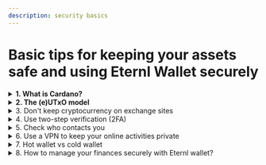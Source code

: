 ```yaml
---
description: security basics
---
```


# Basic tips for keeping your assets safe and using Eternl Wallet securely

<details>

<summary><strong>1. What is Cardano?</strong></summary>

Cardano is a blockchain that focuses on being secure and flexible. It was made using science and research. Its main goals are to be sustainable, work reliably, and be clear about how it works. Cardano is open to everyone and wants to help people worldwide, especially those without bank services. It uses a special computer language to make sure it is very secure. Cardano is also creating a system for smart contracts, which are agreements that work automatically, to support new kinds of apps and to keep improving over time.

### 1.1 Cardano's ADA

Digital currency: ADA is Cardano's digital money. Like other digital currencies, you can buy, sell, and exchange ADA. It serves as a way to keep value and helps with fast, cheap money transfers, similar to other digital currencies.

Fuel for operations: ADA is needed to run things on Cardano's network. For example, to use a smart contract on Cardano, you pay with ADA. This use of ADA as 'fuel' helps keep the network running by encouraging those involved to process transactions and confirm blocks.

### 1.2 Cardano’s Vision

Bringing change: Cardano wants to make a difference in the real world. Its aim is to give financial services to those who don't have bank accounts, make voting more secure, and develop ways for people to safely keep their personal information.

### 1.3 The Community and Governance

Decentralization: Cardano aims for no single person or group to control it. It does this through a special way of making decisions, where people who own ADA can help decide its future. An important part of this are ADA staking pools, which help spread out the power of managing transactions and creating new blocks, so no one person or group is in charge. There are over 3,000 of these pools helping to keep Cardano running smoothly and securely. Please see our article "How to participate in Blockchain Governance " to learn more about governance and decentralized decision making.

Open participation: Anyone with ADA can help make decisions for Cardano. This means everyone has a chance to share their opinion. ADA owners can vote on changes or offer their ADA to a staking pool, or even start their own pool. This is not just for earning rewards but also plays a big role in how Cardano is run, as it affects which pools get to create blocks and have a say in the network.

Understanding ADA staking pools in Cardano shows us the blockchain is about building a fair digital world for all, not just technology. With many staking pools and chances for ADA owners to join, Cardano shows its dedication to shared control and people-powered governance. For more about staking, see "How staking works"

</details>

<details>

<summary><strong>2. The (e)UTxO model</strong></summary>

### 2.1 What is the (e)UTxO Model?

The (e)UTxO model in Cardano, inspired by Bitcoin's reliable UTxO system which has worked well for over a decade, introduces improvements. It keeps Bitcoins strengths in handling transactions securely and efficiently but adds the ability to include more data in transactions, like smart contracts. This makes Cardano's blockchain more versatile, allowing for complex transactions and applications, while maintaining high security and performance standards.

The model also offers flexibility in transaction conditions, expanding the types of applications that can be developed on Cardano, especially those needing detailed transaction logic.

### 2.2 Why is (e)UTxO Important?

* More than just storing money In Cardano, the (e)UTxO model doesn't just keep track of how much digital currency someone has. It also stores rules about how that money can be spent. This is especially useful for things like smart contracts.
* Security and efficiency The (e)UTxO model stands out for its security, ensuring transactions comply with set rules, and efficiency, by processing multiple transactions simultaneously. Moreover, its underlying UTxO mode has a proven track record as the longest tested account model as it is utilized by Bitcoin for over a decade without issues.
* Determinism Determinism in handling transactions and scripts means everything is predictable. This ensures a user knows in advance how their transaction will affect the blockchains state, avoiding surprises like failed script validations, unexpected fees or unanticipated changes in the ledger or script states.

</details>

<details>

<summary>3. Don't keep cryptocurrency on exchange sites</summary>

If you want to keep your cryptocurrency safe for a long time, it's better to use your own personal wallets instead of leaving them on exchange sites. Personal wallets are safer because they have fewer risks than exchanges. Exchanges can sometimes be hacked or have other big problems. Past incidents like what happened with Mt. Gox and FTX show how dangerous it can be to keep a lot of cryptocurrency in wallets on exchange sites for too long. **Not your keys, not your crypto.**

</details>

<details>

<summary>4. Use two-step verification (2FA)</summary>

Two-Factor Authentication (2FA) is like adding a second authentication method to your online accounts. It makes it harder for someone else to gain access to your accounts. When you use 2FA, you need two different ways to prove it's you. This could be something like a password and then a code shown in your authenticator app.

</details>

<details>

<summary>5. Check who contacts you</summary>

Be careful about people who contact you and make sure they are who they say they are. This helps you avoid scams and phishing (tricks to get your personal information). When someone messages you on social media, be extra careful. If you need help or have questions, it's a good idea to use Discord channels that are related to the topic you're interested in. Remember, no real company or their workers will ever ask you for your seed phrase and usually won’t initiate private message contact with you.

</details>

<details>

<summary>6. Use a VPN to keep your online activities private</summary>

A VPN (Virtual Private Network) helps to keep your online activities private and safe, especially when you're doing things like buying or selling online or using your online wallet. A VPN hides what you do on the internet by changing your internet connection to make it secret and secure. This means it's hard for anyone to see or track what you're doing online. But it's very important to choose a VPN service that is reliable and doesn't keep records of your online activities. This helps to make sure your privacy and safety are well-protected.

</details>

<details>

<summary>7. Hot wallet vs cold wallet</summary>

In the context of crypto, a hot wallet and a cold wallet refer to two types of cryptocurrency storage methods with different security and connectivity features:

### 7.1 Hot Wallet

A hot wallet is connected to the internet. It's easier to use for buying, selling, and managing your crypto. But since it’s online, it can be at risk of being hacked. These dangers can lead to someone getting into your wallet and possibly stealing your crypto. If you use a hot wallet, you should be careful and use good security steps like strong passwords and keeping the wallet software updated.

### 7.2 Cold Wallet

A cold wallet is different because it's not connected to the internet. It's used to keep your credentials safe and is generally more secure than a hot wallet.

Hardware wallets are small physical devices that keep your private keys (like secret codes for your crypto) safe and offline. This makes it hard for hackers to get to them.

> ### Good Things About Hardware Wallets:
>
> Better Security: They're not connected to the internet, so they're safe from online hacking. Control Over Your Keys: You have full control of your private keys. Strong and Lasting: They are made to be tough and long-lasting. Can Hold Many Types of Crypto: They usually support different cryptocurrencies, not just ADA. {.is-success}

> ### Downsides Of Hardware Wallets:
>
> Cost: They cost more than free hot wallets (online wallets). Less Convenient: Not as easy to use for frequent trading or quick transactions. Risk of Losing or Breaking Them: They can be lost, stolen, or broken because they're physical objects. {.is-info}

For people who trade a lot or need fast access to their ADA, hot wallets (online wallets) are more practical, but they have some security risks. However, for big transactions and keeping your crypto safe for a long time, it's better to use hardware wallets like Trezor, Ledger, and Keystone. These wallets are known for being really secure and they lower the risk of online dangers. Also, these hardware wallets work with the Eternl wallet, which makes them even more useful for Cardano users.

</details>

<details>

<summary>8. How to manage your finances securely with Eternl wallet?</summary>

Everything mentioned before also applies to using Eternl. The most crucial thing is to securely store your seed phrase.

Additionally, it's advised to use Hardware Wallets such as Ledger, Trezor, or Keystone in combination with Eternl to boost security. This approach provides added safety because it keeps the private keys offline.

Eternl wallets ensure that master keys are encrypted with a spending password and stored locally. This means your keys are not exposed online.

Keep your wallet software up-to-date and follow general best practices for digital security.

Stay informed by watching tutorials and reading guides on how to effectively use Eternl.

Remember, the key to security is not just the tools you use but also your practices in managing them.

</details>
